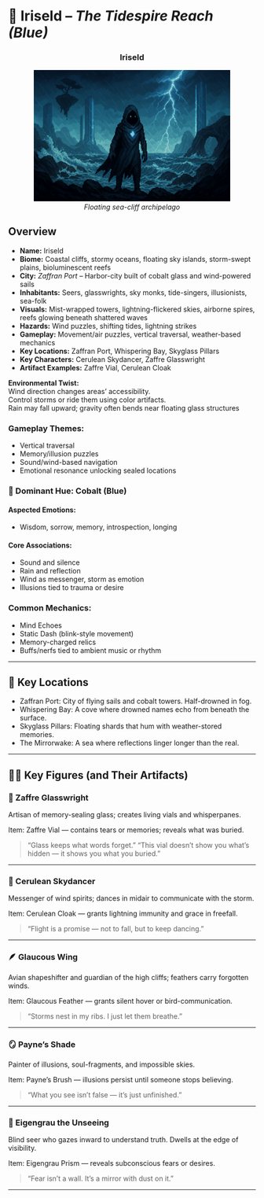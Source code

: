 
# 🔵 Iriseld – *The Tidespire Reach (Blue)*

<div align="center">
  <h3>Iriseld</h3>
  <img src="../../assets/regions/player-in-iriseld.png" alt="Player in Iriseld" width="400">
  </br><i>Floating sea-cliff archipelago</i></br>
</div>

## Overview

- **Name:** Iriseld  
- **Biome:** Coastal cliffs, stormy oceans, floating sky islands, storm-swept plains, bioluminescent reefs  
- **City:** *Zaffran Port* – Harbor-city built of cobalt glass and wind-powered sails  
- **Inhabitants:** Seers, glasswrights, sky monks, tide-singers, illusionists, sea-folk  
- **Visuals:** Mist-wrapped towers, lightning-flickered skies, airborne spires, reefs glowing beneath shattered waves  
- **Hazards:** Wind puzzles, shifting tides, lightning strikes  
- **Gameplay:** Movement/air puzzles, vertical traversal, weather-based mechanics  
- **Key Locations:** Zaffran Port, Whispering Bay, Skyglass Pillars  
- **Key Characters:** Cerulean Skydancer, Zaffre Glasswright  
- **Artifact Examples:** Zaffre Vial, Cerulean Cloak  

**Environmental Twist:**  
Wind direction changes areas’ accessibility.  
Control storms or ride them using color artifacts.  
Rain may fall upward; gravity often bends near floating glass structures

### Gameplay Themes:
- Vertical traversal
- Memory/illusion puzzles
- Sound/wind-based navigation
- Emotional resonance unlocking sealed locations

### 🎨 Dominant Hue: Cobalt (Blue)

#### Aspected Emotions:
- Wisdom, sorrow, memory, introspection, longing

#### Core Associations:
- Sound and silence
- Rain and reflection
- Wind as messenger, storm as emotion
- Illusions tied to trauma or desire

### Common Mechanics:
- Mind Echoes
- Static Dash (blink-style movement)
- Memory-charged relics
- Buffs/nerfs tied to ambient music or rhythm

---

## 📍 Key Locations
- Zaffran Port: City of flying sails and cobalt towers. Half-drowned in fog.
- Whispering Bay: A cove where drowned names echo from beneath the surface.
- Skyglass Pillars: Floating shards that hum with weather-stored memories.
- The Mirrorwake: A sea where reflections linger longer than the real.

---

## 🧙‍♂️ Key Figures (and Their Artifacts)

### 🧪 Zaffre Glasswright
Artisan of memory-sealing glass; creates living vials and whisperpanes.

Item: Zaffre Vial — contains tears or memories; reveals what was buried.

> “Glass keeps what words forget.”
> “This vial doesn’t show you what’s hidden 
> — it shows you what you buried.”

---

### 💃 Cerulean Skydancer
Messenger of wind spirits; dances in midair to communicate with the storm.

Item: Cerulean Cloak — grants lightning immunity and grace in freefall.

> “Flight is a promise — not to fall, but to keep dancing.”

---

### 🪶 Glaucous Wing
Avian shapeshifter and guardian of the high cliffs; feathers carry forgotten winds.

Item: Glaucous Feather — grants silent hover or bird-communication.

> “Storms nest in my ribs. I just let them breathe.”

---

### 🪞 Payne’s Shade
Painter of illusions, soul-fragments, and impossible skies.

Item: Payne’s Brush — illusions persist until someone stops believing.

> “What you see isn’t false — it’s just unfinished.”

---

### 🖤 Eigengrau the Unseeing
Blind seer who gazes inward to understand truth. Dwells at the edge of visibility.

Item: Eigengrau Prism — reveals subconscious fears or desires.

> “Fear isn’t a wall. It’s a mirror with dust on it.”

---
